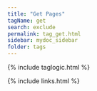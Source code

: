 ```yaml
---
title: "Get Pages"
tagName: get
search: exclude
permalink: tag_get.html
sidebar: mydoc_sidebar
folder: tags
---
```

{% include taglogic.html %}

{% include links.html %}
